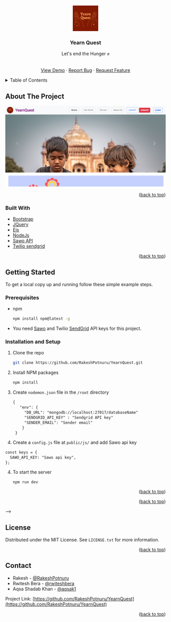 <div id="top"></div>
<!--
*** Thanks for checking out the Best-README-Template. If you have a suggestion
*** that would make this better, please fork the repo and create a pull request
*** or simply open an issue with the tag "enhancement".
*** Don't forget to give the project a star!
*** Thanks again! Now go create something AMAZING! :D
-->

<!-- PROJECT SHIELDS -->
<!--
*** I'm using markdown "reference style" links for readability.
*** Reference links are enclosed in brackets [ ] instead of parentheses ( ).
*** See the bottom of this document for the declaration of the reference variables
*** for contributors-url, forks-url, etc. This is an optional, concise syntax you may use.
*** https://www.markdownguide.org/basic-syntax/#reference-style-links
-->
<!-- [![Contributors][contributors-shield]][contributors-url]
[![Forks][forks-shield]][forks-url]
[![Stargazers][stars-shield]][stars-url]
[![Issues][issues-shield]][issues-url]
[![MIT License][license-shield]][license-url]
[![LinkedIn][linkedin-shield]][linkedin-url] -->

<!-- PROJECT LOGO -->
<br />
<div align="center">
  <a href="https://github.com/RakeshPotnuru/YearnQuest">
    <img src="public/images/title.png" alt="Logo" width="80" height="80">
  </a>

<h3 align="center">Yearn Quest</h3>

  <p align="center">
    Let's end the Hunger ✊
    <br />
    <!-- <a href="https://github.com/RakeshPotnuru/YearnQuest"><strong>Explore the docs »</strong></a> -->
    <br />
    <br />
    <a href="https://yearn-quest.herokuapp.com/">View Demo</a>
    ·
    <a href="https://github.com/RakeshPotnuru/YearnQuest/issues">Report Bug</a>
    ·
    <a href="https://github.com/RakeshPotnuru/YearnQuest/issues">Request Feature</a>
  </p>
</div>

<!-- TABLE OF CONTENTS -->
<details>
  <summary>Table of Contents</summary>
  <ol>
    <li>
      <a href="#about-the-project">About The Project</a>
      <ul>
        <li><a href="#built-with">Built With</a></li>
      </ul>
    </li>
    <li>
      <a href="#getting-started">Getting Started</a>
      <ul>
        <li><a href="#prerequisites">Prerequisites</a></li>
        <li><a href="#installation">Installation</a></li>
      </ul>
    </li>
    <!-- <li><a href="#usage">Usage</a></li> -->
    <!-- <li><a href="#roadmap">Roadmap</a></li> -->
    <!-- <li><a href="#contributing">Contributing</a></li> -->
    <li><a href="#license">License</a></li>
    <li><a href="#contact">Contact</a></li>
    <!-- <li><a href="#acknowledgments">Acknowledgments</a></li> -->
  </ol>
</details>

<!-- ABOUT THE PROJECT -->

## About The Project

[![Yearn Quest][product-screenshot]](https://example.com)

<p align="right">(<a href="#top">back to top</a>)</p>

### Built With

- [Bootstrap](https://getbootstrap.com)
- [JQuery](https://jquery.com)
- [Ejs](https://ejs.co)
- [NodeJs](https://nodejs.org)
- [Sawo API](https://sawolabs.com)
- [Twilio sendgrid](https://sendgrid.com)

<p align="right">(<a href="#top">back to top</a>)</p>

<!-- GETTING STARTED -->

## Getting Started

To get a local copy up and running follow these simple example steps.

### Prerequisites

- npm

  ```sh
  npm install npm@latest -g
  ```

- You need [Sawo](https://sawolabs.com) and Twilio [SendGrid](https://sendgrid.com) API keys for this project.

### Installation and Setup

1. Clone the repo

   ```sh
   git clone https://github.com/RakeshPotnuru/YearnQuest.git
   ```

2. Install NPM packages

   ```sh
   npm install
   ```

3. Create `nodemon.json` file in the `/root` directory

   ```
   {
      "env": {
        "DB_URL": "mongodb://localhost:27017/databaseName"
        "SENDGRID_API_KEY" : "Sendgrid API key"
        "SENDER_EMAIL": "Sender email"
       }
    }
   ```

4. Create a `config.js` file at `public/js/` and add Sawo api key

  ```
  const keys = {
    SAWO_API_KEY: "Sawo api key",
  };
  ```

4. To start the server

   ```
   npm run dev
   ```

<p align="right">(<a href="#top">back to top</a>)</p>

<!-- USAGE EXAMPLES -->

<!-- ## Usage

Use this space to show useful examples of how a project can be used. Additional screenshots, code examples and demos work well in this space. You may also link to more resources.

<!-- _For more examples, please refer to the [Documentation](https://example.com)_ -->

<p align="right">(<a href="#top">back to top</a>)</p> -->

<!-- ROADMAP -->

<!-- ## Roadmap

- [] Feature 1
- [] Feature 2
- [] Feature 3
  - [] Nested Feature

See the [open issues](https://github.com/RakeshPotnuru/YearnQuest/issues) for a full list of proposed features (and known issues). -->

<!-- <p align="right">(<a href="#top">back to top</a>)</p> -->

<!-- CONTRIBUTING -->

<!-- ## Contributing

Contributions are what make the open source community such an amazing place to learn, inspire, and create. Any contributions you make are **greatly appreciated**.

If you have a suggestion that would make this better, please fork the repo and create a pull request. You can also simply open an issue with the tag "enhancement".
Don't forget to give the project a star! Thanks again!

1. Fork the Project
2. Create your Feature Branch (`git checkout -b feature/AmazingFeature`)
3. Commit your Changes (`git commit -m 'Add some AmazingFeature'`)
4. Push to the Branch (`git push origin feature/AmazingFeature`)
5. Open a Pull Request

<p align="right">(<a href="#top">back to top</a>)</p> -->

<!-- LICENSE -->

## License

Distributed under the MIT License. See `LICENSE.txt` for more information.

<p align="right">(<a href="#top">back to top</a>)</p>

<!-- CONTACT -->

## Contact

- Rakesh - [@RakeshPotnuru](https://github.com/RakeshPotnuru)
- Rwitesh Bera - [@rwiteshbera](https://github.com/rwiteshbera)
- Aqsa Shadab Khan - [@aqsak1](https://github.com/aqsak1)

Project Link: [https://github.com/RakeshPotnuru/YearnQuest](https://github.com/RakeshPotnuru/YearnQuest)

<p align="right">(<a href="#top">back to top</a>)</p>

<!-- ACKNOWLEDGMENTS -->

<!-- ## Acknowledgments

- []()
- []()
- []()

<p align="right">(<a href="#top">back to top</a>)</p> -->

<!-- MARKDOWN LINKS & IMAGES -->
<!-- https://www.markdownguide.org/basic-syntax/#reference-style-links -->

[contributors-shield]: https://img.shields.io/github/contributors/RakeshPotnuru/YearnQuest.svg?style=for-the-badge
[contributors-url]: https://github.com/RakeshPotnuru/YearnQuest/graphs/contributors
[forks-shield]: https://img.shields.io/github/forks/RakeshPotnuru/YearnQuest.svg?style=for-the-badge
[forks-url]: https://github.com/RakeshPotnuru/YearnQuest/network/members
[stars-shield]: https://img.shields.io/github/stars/RakeshPotnuru/YearnQuest.svg?style=for-the-badge
[stars-url]: https://github.com/RakeshPotnuru/YearnQuest/stargazers
[issues-shield]: https://img.shields.io/github/issues/RakeshPotnuru/YearnQuest.svg?style=for-the-badge
[issues-url]: https://github.com/RakeshPotnuru/YearnQuest/issues
[license-shield]: https://img.shields.io/github/license/RakeshPotnuru/YearnQuest.svg?style=for-the-badge
[license-url]: https://github.com/RakeshPotnuru/YearnQuest/blob/master/LICENSE.txt
[linkedin-shield]: https://img.shields.io/badge/-LinkedIn-black.svg?style=for-the-badge&logo=linkedin&colorB=555
[linkedin-url]: https://linkedin.com/in/linkedin_username
[product-screenshot]: public/images/homePage.png
